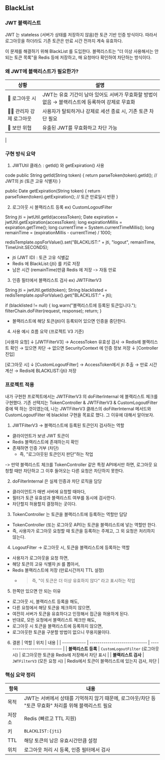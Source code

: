 ## BlackList

### JWT 블랙리스트

JWT 는 stateless (서버가 상태를 저장하지 않음)한 토큰 기반 인증 방식이다.
따라서 로그아웃을 하더라도 기존 토큰은 만료 시간 전까지 계속 유효하다. 

이 문제를 해결하기 위해 BlackList 를 도입한다.
블랙리스트는 "더 이상 사용해서는 안 되는 토큰 목록"을 Redis 등에 저장하고, 매 요청마다 확인하여 차단하는 방식이다.

### 왜 JWT에 블랙리스트가 필요한가?

| 상황| 설명   |
| ----------------- | -------------------------------------------------------- |
| 🔐 로그아웃 시 | JWT는 유효 기간이 남아 있어도 서버가 무효화할 방법이 없음 → 블랙리스트에 등록하여 강제로 무효화 |
| 🧑‍💻 관리자 강제 로그아웃 | 사용자가 탈퇴하거나 강제로 세션 종료 시, 기존 토큰 차단 필요  |
| 🦠 보안 위협  | 유출된 JWT를 무효화하고 차단 가능   
  |

### 구현 방식 요약

1. JWTUtil 클래스 : getId() 와 getExpiration() 사용

code
public String getId(String token) {
return parseToken(token).getId(); // JWT의 jti (토큰 고유 식별자)
}

public Date getExpiration(String token) {
return parseToken(token).getExpiration(); // 토큰 만료일시 반환
}

2. 로그아웃 시 블랙리스트 등록 ex) CustomLogoutFilter

String jti = jwtUtil.getId(accessToken);
Date expiration = jwtUtil.getExpiration(accessToken);
long expirationMillis = expiration.getTime();
long currentTime = System.currentTimeMillis();
long remainTime = (expirationMillis - currentTime) / 1000;

redisTemplate.opsForValue().set("BLACKLIST:" + jti, "logout", remainTime, TimeUnit.SECONDS);

   - jti (JWT ID) : 토큰 고유 식별값
   - Redis 에 BlackList:{jti} 를 키로 저장
   - 남은 시간 (remainTime)만큼 Redis 에 저장 -> 자동 만료

3. 인증 필터에서 블랙리스트 검사 ex) JWTFilterV3
 
String jti = jwtUtil.getId(token);
String blacklisted = redisTemplate.opsForValue().get("BLACKLIST:" + jti);

if (blacklisted != null) {
  log.warn("블랙리스트에 등록된 토큰입니다.");
  filterChain.doFilter(request, response);
  return;
}

- 블랙리스트에 해당 토큰(jti)이 등록되어 있으면 인증을 중단한다.

4. 사용 예시 흐름 요약 (프로젝트 V3 기준)

[사용자 요청]
    ↓
[JWTFilterV3]
→ AccessToken 유효성 검사
→ Redis에 블랙리스트 확인
→ 있으면 차단
→ 없으면 SecurityContext 에 인증 정보 저장
    ↓
[Controller 진입]

[로그아웃 시]
    ↓
[CustomLogoutFilter]
→ AccessToken에서 jti 추출
→ 만료 시간 계산
→ Redis에 BLACKLIST:{jti} 저장

### 프로젝트 적용

내가 구현한 프로젝트에서는 JWTFilterV3 의 doFilterInternal 에 블랙리스트 체크를 구현했다. 기존 선택지는 TokenController & JWTFilterV3 & CustomLogoutFilter 중에 택 하는 것이였는데, 나는 JWTFilterV3 클래스의 doFilterInternal 메서드와 CustomLogoutFilter 에 blacklist 구현을 목표로 했다. 그 이유에 대해서 알아보자.

1. JWTFilterV3 -> 블랙리스트에 등록된 토큰인지 검사하는 역할
- 클라이언트가 보낸 JWT 토큰이
- Redis 블랙리스트에 존재하는지 확인
- 존재하면 인증 거부 (차단)
  - 즉, "로그아웃된 토큰인지 판단"하는 작업

-> 만약 블랙리스트 체크를 TokenController 같은 특정 API에서만 하면, 로그아웃 요청할 때만 차단하고 그 이후 들어오는 다른 요청은 차단하지 못한다.

2. doFilterInternal 은 실제 인증과 차단 로직을 담당
- 클라이언트가 매번 서버에 요청할 때마다,
- 필터가 토큰 유효성과 블랙리스트 여부를 동시에 검사한다.
- 차단할지 허용할지 결정하는 곳이다.   

3. TokenController 는 토큰을 블랙리스트에 등록하는 역할만 담당
- TokenController (또는 로그아웃 API)는 토큰을 블랙리스트에 넣는 역할만 한다.
- 즉, 사용자가 로그아웃 요청할 때 토큰을 등록하는 주제고, 그 외 요청은 처리하지 않는다.

4. LogoutFilter -> 로그아웃 시, 토큰을 블랙리스트에 등록하는 역할
- 사용자가 로그아웃을 요청 하면,
- 해당 토큰의 고유 식별자 jti 를 뽑아서,
- Redis 블랙리스트에 저장 (만료시간까지 TTL 설정)
  - > 즉, "이 토큰은 더 이상 유효하지 않다" 라고 표시하는 작업

5. 한쪽만 있으면 안 되는 이유
- 로그아웃 시, 블랙리스트 등록을 해도,
- 다른 요청에서 해당 토큰을 체크하지 않으면,
- 여전히 서버가 토큰을 유효하다고 인정해서 접근을 허용하게 된다.
- 반대로, 모든 요청에서 블랙리스트 체크만 해도,
- 로그아웃 시 토큰을 블랙리스트에 등록하지 않으면,
- 로그아웃한 토큰을 구분할 방법이 없으니 무용지물이다.

6. 결론 
| 역할           | 위치                            | 내용                            |
| ------------ | ----------------------------- | ----------------------------- |
| **블랙리스트 등록** | `CustomLogoutFilter` (로그아웃 시) | 로그아웃한 토큰을 Redis에 저장해서 차단 표시   |
| **블랙리스트 검사** | `JWTFilterV3` (모든 요청 시)       | Redis에서 토큰이 블랙리스트에 있는지 검사, 차단 |


### 핵심 요약 정리

| 항목  | 내용|
| --- | ------------------------------------------------------------- |
| 목적  | JWT는 서버에서 상태를 기억하지 않기 때문에, 로그아웃/차단 등 "토큰 무효화" 처리를 위해 블랙리스트 필요 |
| 저장소 | Redis (빠르고 TTL 지원)|
| 키   | `BLACKLIST:{jti}` |
| TTL | 해당 토큰의 남은 유효시간만큼 설정   |
| 위치  | 로그아웃 처리 시 등록, 인증 필터에서 검사  |


